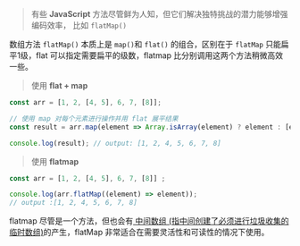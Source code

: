 > 有些 **JavaScript** 方法尽管鲜为人知，但它们解决独特挑战的潜力能够增强编码效率， 比如 `flatMap()`

数组方法 `flatMap()` 本质上是 `map()`和 `flat()` 的组合，区别在于 `flatMap` 只能扁平1级，flat 可以指定需要扁平的级数，flatmap 比分别调用这两个方法稍微高效一些。

> 使用 **flat + map**

```js
const arr = [1, 2, [4, 5], 6, 7, [8]];

// 使用 map 对每个元素进行操作并用 flat 展平结果
const result = arr.map(element => Array.isArray(element) ? element : [element]).flat();

console.log(result); // output: [1, 2, 4, 5, 6, 7, 8]
```

> 使用 **flatmap**

```js
const arr = [1, 2, [4, 5], 6, 7, [8]] ;

console.log(arr.flatMap((element) => element)); 
// output :[1, 2, 4, 5, 6, 7, 8]
```

flatmap 尽管是一个方法，但也会有[ 中间数组 (指中间创建了必须进行垃圾收集的临时数组)](https://link.juejin.cn?target=https%3A%2F%2Fdeveloper.mozilla.org%2Fen-US%2Fdocs%2FWeb%2FJavaScript%2FReference%2FGlobal_Objects%2FArray%2FflatMap%23description)的产生，flatMap 非常适合在需要灵活性和可读性的情况下使用。

